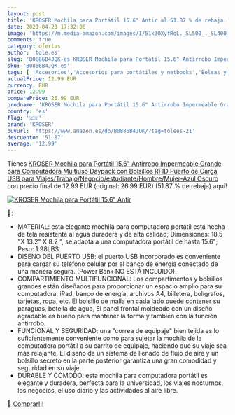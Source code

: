 ```yaml
---
layout: post
title: 'KROSER Mochila para Portátil 15.6" Antir al 51.87 % de rebaja'
date: 2021-04-23 17:32:06
image: 'https://m.media-amazon.com/images/I/51k3OXyfRqL._SL500_._SL400_.jpg'
comments: true
category: ofertas
author: 'tole.es'
slug: 'B0886B4JQK-es KROSER Mochila para Portátil 15.6" Antirrobo Impermeable...'
sku: 'B0886B4JQK-es'
tags: [ 'Accesorios','Accesorios para portátiles y netbooks','Bolsas y fundas para portátiles y netbooks','Informática','Mochilas para portátiles y netbooks','kroser','mochila', ]
actualPrice: 12.99 EUR
currency: EUR
price: 12.99
comparePrice: 26.99 EUR
prodname: 'KROSER Mochila para Portátil 15.6" Antirrobo Impermeable Grande para Computadora Multiuso Daypack con Bolsillos RFID Puerto de Carga USB para Viajes/Trabajo/Negocio/estudiante/Hombre/Mujer-Azul Oscuro'
country: 'es'
flag: '🇪🇸'
brand: 'KROSER'
buyurl: 'https://www.amazon.es/dp/B0886B4JQK/?tag=tolees-21'
descuento: '51.87'
average: '12.99'
---
```


Tienes [KROSER Mochila para Portátil 15.6" Antirrobo Impermeable Grande para Computadora Multiuso Daypack con Bolsillos RFID Puerto de Carga USB para Viajes/Trabajo/Negocio/estudiante/Hombre/Mujer-Azul Oscuro](https://www.amazon.es/dp/B0886B4JQK/?tag=tolees-21) con precio final de  12.99 EUR (original: 26.99 EUR) (51.87 %  de rebaja) aqui!

[![KROSER Mochila para Portátil 15.6" Antir](https://m.media-amazon.com/images/I/51k3OXyfRqL._SL500_._SL400_.jpg)](https://www.amazon.es/dp/B0886B4JQK/?tag=tolees-21)

🔎:

- MATERIAL: esta elegante mochila para computadora portátil está hecha de tela resistente al agua duradera y de alta calidad; Dimensiones: 18.5 "X 13.2" X 8.2 ", se adapta a una computadora portátil de hasta 15.6"; Peso: 1.98LBS.
- DISEÑO DEL PUERTO USB: el puerto USB incorporado es conveniente para cargar su teléfono celular por el banco de energía conectado de una manera segura. (Power Bank NO ESTÁ INCLUIDO).
- COMPARTIMIENTO MULTIFUNCIONAL: Los compartimentos y bolsillos grandes están diseñados para proporcionar un espacio amplio para su computadora, iPad, banco de energía, archivos A4, billetera, bolígrafos, tarjetas, ropa, etc. El bolsillo de malla en cada lado puede contener su paraguas, botella de agua, El panel frontal moldeado con un diseño agradable es bueno para mantener la forma y también con la función antirrobo.
- FUNCIONAL Y SEGURIDAD: una "correa de equipaje" bien tejida es lo suficientemente conveniente como para sujetar la mochila de la computadora portátil a su carrito de equipaje, haciendo que su viaje sea más relajante. El diseño de un sistema de llenado de flujo de aire y un bolsillo secreto en la parte posterior garantiza una gran comodidad y seguridad en su viaje.
- DURABLE Y CÓMODO: esta mochila para computadora portátil es elegante y duradera, perfecta para la universidad, los viajes nocturnos, los negocios, el uso diario y las actividades al aire libre.

[🛒 Comprar!!!](https://www.amazon.es/dp/B0886B4JQK/?tag=tolees-21)
